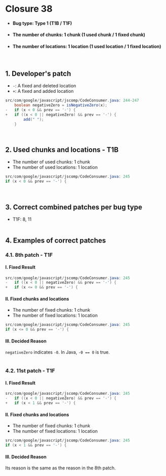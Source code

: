 # Closure 38
* <h4>Bug type: Type 1 (T1B / T1F)</h4>
* <h4>The number of chunks: 1 chunk (1 used chunk / 1 fixed chunk)</h4>
* <h4>The number of locations: 1 location (1 used location / 1 fixed location)</h4>
<br>

## 1. Developer's patch
* `-`: A fixed and deleted location
* `+`: A fixed and added location
```java
src/com/google/javascript/jscomp/CodeConsumer.java: 244-247
    boolean negativeZero = isNegativeZero(x);
-   if (x < 0 && prev == '-') {
+   if ((x < 0 || negativeZero) && prev == '-') {
        add(" ");            
    }
```
<br>

## 2. Used chunks and locations - T1B
* The number of used chunks: 1 chunk
* The number of used locations: 1 location
```java
src/com/google/javascript/jscomp/CodeConsumer.java: 245
if (x < 0 && prev == '-') {
```
<br>

## 3. Correct combined patches per bug type
* T1F: 8, 11
<br><br>

## 4. Examples of correct patches
### 4.1. 8th patch - T1F
#### I. Fixed Result
```java
src/com/google/javascript/jscomp/CodeConsumer.java: 245
-   if ((x < 0 || negativeZero) && prev == '-') {
+   if (x <= 0 && prev == '-') {
```

#### II. Fixed chunks and locations
* The number of fixed chunks: 1 chunk
* The number of fixed locations: 1 location
```java
src/com/google/javascript/jscomp/CodeConsumer.java: 245
if (x <= 0 && prev == '-') {
```

#### III. Decided Reason
```negativeZero``` indicates ```-0```. In Java, ```-0 == 0``` is true.
<br><br>

### 4.2. 11st patch - T1F
#### I. Fixed Result
```java
src/com/google/javascript/jscomp/CodeConsumer.java: 245
-   if ((x < 0 || negativeZero) && prev == '-') {
+   if (x < 1 && prev == '-') {
```

#### II. Fixed chunks and locations
* The number of fixed chunks: 1 chunk
* The number of fixed locations: 1 location
```java
src/com/google/javascript/jscomp/CodeConsumer.java: 245
if (x < 1 && prev == '-') {
```

#### III. Decided Reason
Its reason is the same as the reason in the 8th patch.
<br><br>